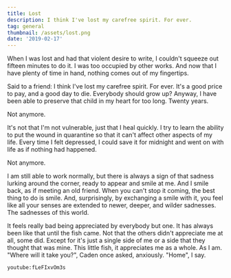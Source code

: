 ```yaml
---
title: Lost
description: I think I've lost my carefree spirit. For ever.
tag: general
thumbnail: /assets/lost.png
date: '2019-02-17'
---
```

When I was lost and had that violent desire to write, I couldn't squeeze out fifteen minutes to do it. I was too occupied by other works. And now that I have plenty of time in hand, nothing comes out of my fingertips.

Said to a friend: I think I've lost my carefree spirit. For ever. It's a good price to pay, and a good day to die. Everybody should grow up? Anyway, I have been able to preserve that child in my heart for too long. Twenty years.

Not anymore.

It's not that I'm not vulnerable, just that I heal quickly. I try to learn the ability to put the wound in quarantine so that it can't affect other aspects of my life. Every time I felt depressed, I could save it for midnight and went on with life as if nothing had happened.

Not anymore.

I am still able to work normally, but there is always a sign of that sadness lurking around the corner, ready to appear and smile at me. And I smile back, as if meeting an old friend. When you can't stop it coming, the best thing to do is smile. And, surprisingly, by exchanging a smile with it, you feel like all your senses are extended to newer, deeper, and wilder sadnesses. The sadnesses of this world.

It feels really bad being appreciated by everybody but one. It has always been like that until the fish came. Not that the others didn't appreciate me at all, some did. Except for it's just a single side of me or a side that they thought that was mine. This little fish, it appreciates me as a whole. As I am. "Where will it take you?", Caden once asked, anxiously. "Home", I say.

`youtube:fLeFIxvOm3s`
